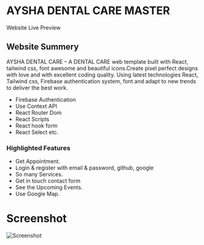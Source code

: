 # AYSHA DENTAL CARE MASTER

Website Live Preview 

## Website Summery

AYSHA DENTAL CARE – A DENTAL CARE web template built with React, tailwind css, font awesome and beautiful icons.Create pixel perfect designs with love and with excellent coding quality.
Using latest technologies React, Tailwind css, Firebase authentication system, font and adapt to new trends to deliver the best work.

- Firebase Authentication
- Use Context API
- React Router Dom
- React Scripts
- React hook form
- React Select etc.

### Highlighted Features

- Get Appointment.
- Login & register with email & password, github, google
- So many Services.
- Get in touch contact form
- See the Upcoming Events.
- Use Google Map.
# Screenshot
![Screenshot](https://github.com/sohelrana1831/AYSHA-DENTAL-CARE/blob/master/screenshot.jpeg?raw=true)
